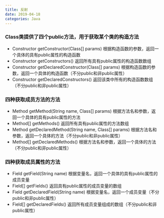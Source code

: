 ```yaml
---
title: 反射
date: 2019-04-18
categories: Java
---
```


### Class类提供了四个public方法，用于获取某个类的构造方法
+ Constructor getConstructor(Class[] params) 根据构造函数的参数，返回一个具体的具有public属性的构造函数
+ Constructor getConstructors() 返回所有具有public属性的构造函数数组
+ Constructor getDeclaredConstructor(Class[] params) 根据构造函数的参数，返回一个具体的构造函数（不分public和非public属性）
+ Constructor getDeclaredConstructors() 返回该类中所有的构造函数数组（不分public和非public属性）

### 四种获取成员方法的方法
+ Method getMethod(String name, Class[] params) 根据方法名和参数，返回一个具体的具有public属性的方法
+ Method[] getMethods() 返回所有具有public属性的方法数组
+ Method getDeclaredMethod(String name, Class[] params) 根据方法名和参数，返回一个具体的方法（不分public和非public属性）
+ Method[] getDeclaredMethods() 根据方法名和参数，返回一个具体的方法（不分public和非public属性）

### 四种获取成员属性的方法
+ Field getField(String name) 根据变量名，返回一个具体的具有public属性的成员变量
+ Field[] getFields() 返回具有public属性的成员变量的数组
+ Field getDeclaredField(String name) 根据变量名，返回一个成员变量（不分public和非public属性）
+ Field[] getDeclaredFields() 返回所有成员变量组成的数组（不分public和非public属性）

